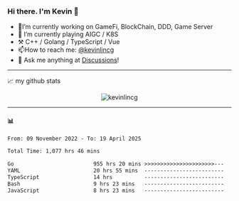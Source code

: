 ### Hi there. I'm Kevin 👋

- 🔭I’m currently working on GameFi, BlockChain, DDD, Game Server
- 🌱 I’m currently playing AIGC / K8S
-   :hammer_and_pick: C++ / Golang / TypeScript / Vue
- 📫How to reach me: [@kevinlincg](https://twitter.com/kevinlincg) 
-   :thought_balloon: Ask me anything at [Discussions](https://github.com/kevinlincg/kevinlincg/issues/new)!

---

📈 my github stats

<p align="center"> <img src="https://github-readme-stats-ouuan.vercel.app/api?username=kevinlincg&theme=dark&show_icons=true&count_private=true" alt="kevinlincg" />

---

#### :bar_chart: 

<!--START_SECTION:waka-->

```txt
From: 09 November 2022 - To: 19 April 2025

Total Time: 1,077 hrs 46 mins

Go                         955 hrs 20 mins >>>>>>>>>>>>>>>>>>>>>>---   88.64 %
YAML                       20 hrs 55 mins  -------------------------   01.94 %
TypeScript                 14 hrs          -------------------------   01.30 %
Bash                       9 hrs 23 mins   -------------------------   00.87 %
JavaScript                 8 hrs 23 mins   -------------------------   00.78 %
```

<!--END_SECTION:waka-->
